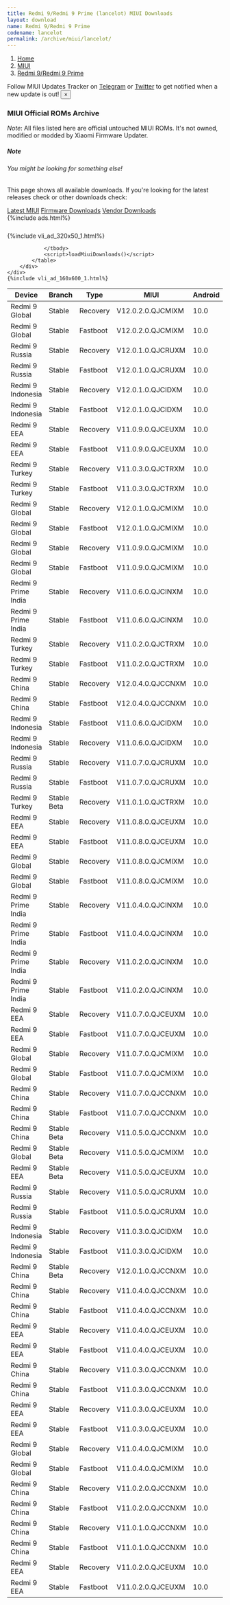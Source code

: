 ```yaml
---
title: Redmi 9/Redmi 9 Prime (lancelot) MIUI Downloads
layout: download
name: Redmi 9/Redmi 9 Prime
codename: lancelot
permalink: /archive/miui/lancelot/
---
```

<nav aria-label="breadcrumb">
    <ol class="breadcrumb">
        <li class="breadcrumb-item"><a href="/">Home</a></li>
        <li class="breadcrumb-item"><a href="/miui/">MIUI</a></li>
        <li class="breadcrumb-item active" aria-current="page"><a href="/miui/lancelot/">Redmi 9/Redmi 9 Prime</a></li>
    </ol>
</nav>
<div class="alert alert-primary alert-dismissible fade show" role="alert">
    Follow MIUI Updates Tracker on <a href="https://t.me/MIUIUpdatesTracker" class="alert-link">Telegram</a>
     or <a href="https://twitter.com/MiFwUpdater" class="alert-link">Twitter</a> to get notified when a new update is out!
    <button type="button" class="close" data-dismiss="alert" aria-label="Close">
        <span aria-hidden="true">&times;</span>
    </button>
</div>

### MIUI Official ROMs Archive
*Note*: All files listed here are official untouched MIUI ROMs. It's not owned, modified or modded by Xiaomi Firmware Updater.
<div class="card">
  <div class="card-body">
    <h5 class="card-title">Note</h5>
    <h6 class="card-subtitle mb-2 text-muted">You might be looking for something else!</h6>
    <p class="card-text">This page shows all available downloads.
     If you're looking for the latest releases check or other downloads check:</p>
    <a href="/miui/lancelot/" class="card-link">Latest MIUI</a>
    <a href="/firmware/lancelot/" class="card-link">Firmware Downloads</a>
    <a href="/vendor/lancelot/" class="card-link">Vendor Downloads</a>
  </div>
</div>
{%include ads.html%}
<div class="row justify-content-center">
    <div class="col-10">
        <div class="table-responsive-md" style="margin-top: 25px;">
            {%include vli_ad_320x50_1.html%}
            <table id="miui" class="display dt-responsive nowrap compact table table-striped table-hover table-sm">
                <thead class="thead-dark">
                    <tr>
                        <th data-ref="device">Device</th>
                        <th data-ref="branch">Branch</th>
                        <th data-ref="type">Type</th>
                        <th data-ref="miui">MIUI</th>
                        <th data-ref="android">Android</th>
                        <th data-ref="size">Size</th>
                        <th data-ref="size">Date</th>
                        <th data-ref="link">Link</th>
                    </tr>
                </thead>
                <tbody>
                <tr><td>Redmi 9 Global</td><td>Stable</td><td>Recovery</td><td>V12.0.2.0.QJCMIXM</td><td>10.0</td><td>2.0 GB</td><td>2020-12-23</td><td><a href="/miui/lancelot/stable/V12.0.2.0.QJCMIXM/">Download</a></td></tr>
<tr><td>Redmi 9 Global</td><td>Stable</td><td>Fastboot</td><td>V12.0.2.0.QJCMIXM</td><td>10.0</td><td>4.0 GB</td><td>2020-12-15</td><td><a href="/miui/lancelot/stable/V12.0.2.0.QJCMIXM/">Download</a></td></tr>
<tr><td>Redmi 9 Russia</td><td>Stable</td><td>Recovery</td><td>V12.0.1.0.QJCRUXM</td><td>10.0</td><td>2.0 GB</td><td>2020-12-16</td><td><a href="/miui/lancelot/stable/V12.0.1.0.QJCRUXM/">Download</a></td></tr>
<tr><td>Redmi 9 Russia</td><td>Stable</td><td>Fastboot</td><td>V12.0.1.0.QJCRUXM</td><td>10.0</td><td>3.7 GB</td><td>2020-12-09</td><td><a href="/miui/lancelot/stable/V12.0.1.0.QJCRUXM/">Download</a></td></tr>
<tr><td>Redmi 9 Indonesia</td><td>Stable</td><td>Recovery</td><td>V12.0.1.0.QJCIDXM</td><td>10.0</td><td>2.0 GB</td><td>2020-12-09</td><td><a href="/miui/lancelot/stable/V12.0.1.0.QJCIDXM/">Download</a></td></tr>
<tr><td>Redmi 9 Indonesia</td><td>Stable</td><td>Fastboot</td><td>V12.0.1.0.QJCIDXM</td><td>10.0</td><td>3.8 GB</td><td>2020-12-04</td><td><a href="/miui/lancelot/stable/V12.0.1.0.QJCIDXM/">Download</a></td></tr>
<tr><td>Redmi 9 EEA</td><td>Stable</td><td>Recovery</td><td>V11.0.9.0.QJCEUXM</td><td>10.0</td><td>1.9 GB</td><td>2020-12-04</td><td><a href="/miui/lancelot/stable/V11.0.9.0.QJCEUXM/">Download</a></td></tr>
<tr><td>Redmi 9 EEA</td><td>Stable</td><td>Fastboot</td><td>V11.0.9.0.QJCEUXM</td><td>10.0</td><td>3.9 GB</td><td>2020-12-01</td><td><a href="/miui/lancelot/stable/V11.0.9.0.QJCEUXM/">Download</a></td></tr>
<tr><td>Redmi 9 Turkey</td><td>Stable</td><td>Recovery</td><td>V11.0.3.0.QJCTRXM</td><td>10.0</td><td>1.9 GB</td><td>2020-12-01</td><td><a href="/miui/lancelot/stable/V11.0.3.0.QJCTRXM/">Download</a></td></tr>
<tr><td>Redmi 9 Turkey</td><td>Stable</td><td>Fastboot</td><td>V11.0.3.0.QJCTRXM</td><td>10.0</td><td>3.3 GB</td><td>2020-11-26</td><td><a href="/miui/lancelot/stable/V11.0.3.0.QJCTRXM/">Download</a></td></tr>
<tr><td>Redmi 9 Global</td><td>Stable</td><td>Recovery</td><td>V12.0.1.0.QJCMIXM</td><td>10.0</td><td>2.0 GB</td><td>2020-11-26</td><td><a href="/miui/lancelot/stable/V12.0.1.0.QJCMIXM/">Download</a></td></tr>
<tr><td>Redmi 9 Global</td><td>Stable</td><td>Fastboot</td><td>V12.0.1.0.QJCMIXM</td><td>10.0</td><td>3.8 GB</td><td>2020-11-19</td><td><a href="/miui/lancelot/stable/V12.0.1.0.QJCMIXM/">Download</a></td></tr>
<tr><td>Redmi 9 Global</td><td>Stable</td><td>Recovery</td><td>V11.0.9.0.QJCMIXM</td><td>10.0</td><td>1.9 GB</td><td>2020-11-20</td><td><a href="/miui/lancelot/stable/V11.0.9.0.QJCMIXM/">Download</a></td></tr>
<tr><td>Redmi 9 Global</td><td>Stable</td><td>Fastboot</td><td>V11.0.9.0.QJCMIXM</td><td>10.0</td><td>3.7 GB</td><td>2020-11-13</td><td><a href="/miui/lancelot/stable/V11.0.9.0.QJCMIXM/">Download</a></td></tr>
<tr><td>Redmi 9 Prime India</td><td>Stable</td><td>Recovery</td><td>V11.0.6.0.QJCINXM</td><td>10.0</td><td>1.9 GB</td><td>2020-11-12</td><td><a href="/miui/lancelot/stable/V11.0.6.0.QJCINXM/">Download</a></td></tr>
<tr><td>Redmi 9 Prime India</td><td>Stable</td><td>Fastboot</td><td>V11.0.6.0.QJCINXM</td><td>10.0</td><td>2.8 GB</td><td>2020-11-05</td><td><a href="/miui/lancelot/stable/V11.0.6.0.QJCINXM/">Download</a></td></tr>
<tr><td>Redmi 9 Turkey</td><td>Stable</td><td>Recovery</td><td>V11.0.2.0.QJCTRXM</td><td>10.0</td><td>1.9 GB</td><td>2020-09-30</td><td><a href="/miui/lancelot/stable/V11.0.2.0.QJCTRXM/">Download</a></td></tr>
<tr><td>Redmi 9 Turkey</td><td>Stable</td><td>Fastboot</td><td>V11.0.2.0.QJCTRXM</td><td>10.0</td><td>3.3 GB</td><td>2020-09-24</td><td><a href="/miui/lancelot/stable/V11.0.2.0.QJCTRXM/">Download</a></td></tr>
<tr><td>Redmi 9 China</td><td>Stable</td><td>Recovery</td><td>V12.0.4.0.QJCCNXM</td><td>10.0</td><td>2.1 GB</td><td>2020-09-26</td><td><a href="/miui/lancelot/stable/V12.0.4.0.QJCCNXM/">Download</a></td></tr>
<tr><td>Redmi 9 China</td><td>Stable</td><td>Fastboot</td><td>V12.0.4.0.QJCCNXM</td><td>10.0</td><td>3.0 GB</td><td>2020-09-22</td><td><a href="/miui/lancelot/stable/V12.0.4.0.QJCCNXM/">Download</a></td></tr>
<tr><td>Redmi 9 Indonesia</td><td>Stable</td><td>Fastboot</td><td>V11.0.6.0.QJCIDXM</td><td>10.0</td><td>3.5 GB</td><td>2020-09-25</td><td><a href="/miui/lancelot/stable/V11.0.6.0.QJCIDXM/">Download</a></td></tr>
<tr><td>Redmi 9 Indonesia</td><td>Stable</td><td>Recovery</td><td>V11.0.6.0.QJCIDXM</td><td>10.0</td><td>1.9 GB</td><td>2020-09-18</td><td><a href="/miui/lancelot/stable/V11.0.6.0.QJCIDXM/">Download</a></td></tr>
<tr><td>Redmi 9 Russia</td><td>Stable</td><td>Recovery</td><td>V11.0.7.0.QJCRUXM</td><td>10.0</td><td>1.9 GB</td><td>2020-09-25</td><td><a href="/miui/lancelot/stable/V11.0.7.0.QJCRUXM/">Download</a></td></tr>
<tr><td>Redmi 9 Russia</td><td>Stable</td><td>Fastboot</td><td>V11.0.7.0.QJCRUXM</td><td>10.0</td><td>3.6 GB</td><td>2020-09-21</td><td><a href="/miui/lancelot/stable/V11.0.7.0.QJCRUXM/">Download</a></td></tr>
<tr><td>Redmi 9 Turkey</td><td>Stable Beta</td><td>Recovery</td><td>V11.0.1.0.QJCTRXM</td><td>10.0</td><td>1.9 GB</td><td>2020-09-25</td><td><a href="/miui/lancelot/stable beta/V11.0.1.0.QJCTRXM/">Download</a></td></tr>
<tr><td>Redmi 9 EEA</td><td>Stable</td><td>Recovery</td><td>V11.0.8.0.QJCEUXM</td><td>10.0</td><td>1.9 GB</td><td>2020-09-19</td><td><a href="/miui/lancelot/stable/V11.0.8.0.QJCEUXM/">Download</a></td></tr>
<tr><td>Redmi 9 EEA</td><td>Stable</td><td>Fastboot</td><td>V11.0.8.0.QJCEUXM</td><td>10.0</td><td>3.5 GB</td><td>2020-09-16</td><td><a href="/miui/lancelot/stable/V11.0.8.0.QJCEUXM/">Download</a></td></tr>
<tr><td>Redmi 9 Global</td><td>Stable</td><td>Recovery</td><td>V11.0.8.0.QJCMIXM</td><td>10.0</td><td>1.9 GB</td><td>2020-09-12</td><td><a href="/miui/lancelot/stable/V11.0.8.0.QJCMIXM/">Download</a></td></tr>
<tr><td>Redmi 9 Global</td><td>Stable</td><td>Fastboot</td><td>V11.0.8.0.QJCMIXM</td><td>10.0</td><td>3.4 GB</td><td>2020-09-05</td><td><a href="/miui/lancelot/stable/V11.0.8.0.QJCMIXM/">Download</a></td></tr>
<tr><td>Redmi 9 Prime India</td><td>Stable</td><td>Recovery</td><td>V11.0.4.0.QJCINXM</td><td>10.0</td><td>1.9 GB</td><td>2020-09-08</td><td><a href="/miui/lancelot/stable/V11.0.4.0.QJCINXM/">Download</a></td></tr>
<tr><td>Redmi 9 Prime India</td><td>Stable</td><td>Fastboot</td><td>V11.0.4.0.QJCINXM</td><td>10.0</td><td>2.7 GB</td><td>2020-09-01</td><td><a href="/miui/lancelot/stable/V11.0.4.0.QJCINXM/">Download</a></td></tr>
<tr><td>Redmi 9 Prime India</td><td>Stable</td><td>Recovery</td><td>V11.0.2.0.QJCINXM</td><td>10.0</td><td>1.9 GB</td><td>2020-09-03</td><td><a href="/miui/lancelot/stable/V11.0.2.0.QJCINXM/">Download</a></td></tr>
<tr><td>Redmi 9 Prime India</td><td>Stable</td><td>Fastboot</td><td>V11.0.2.0.QJCINXM</td><td>10.0</td><td>2.8 GB</td><td>2020-07-19</td><td><a href="/miui/lancelot/stable/V11.0.2.0.QJCINXM/">Download</a></td></tr>
<tr><td>Redmi 9 EEA</td><td>Stable</td><td>Recovery</td><td>V11.0.7.0.QJCEUXM</td><td>10.0</td><td>1.9 GB</td><td>2020-08-31</td><td><a href="/miui/lancelot/stable/V11.0.7.0.QJCEUXM/">Download</a></td></tr>
<tr><td>Redmi 9 EEA</td><td>Stable</td><td>Fastboot</td><td>V11.0.7.0.QJCEUXM</td><td>10.0</td><td>3.6 GB</td><td>2020-08-21</td><td><a href="/miui/lancelot/stable/V11.0.7.0.QJCEUXM/">Download</a></td></tr>
<tr><td>Redmi 9 Global</td><td>Stable</td><td>Recovery</td><td>V11.0.7.0.QJCMIXM</td><td>10.0</td><td>1.9 GB</td><td>2020-08-28</td><td><a href="/miui/lancelot/stable/V11.0.7.0.QJCMIXM/">Download</a></td></tr>
<tr><td>Redmi 9 Global</td><td>Stable</td><td>Fastboot</td><td>V11.0.7.0.QJCMIXM</td><td>10.0</td><td>3.5 GB</td><td>2020-08-21</td><td><a href="/miui/lancelot/stable/V11.0.7.0.QJCMIXM/">Download</a></td></tr>
<tr><td>Redmi 9 China</td><td>Stable</td><td>Recovery</td><td>V11.0.7.0.QJCCNXM</td><td>10.0</td><td>2.0 GB</td><td>2020-08-26</td><td><a href="/miui/lancelot/stable/V11.0.7.0.QJCCNXM/">Download</a></td></tr>
<tr><td>Redmi 9 China</td><td>Stable</td><td>Fastboot</td><td>V11.0.7.0.QJCCNXM</td><td>10.0</td><td>2.9 GB</td><td>2020-08-20</td><td><a href="/miui/lancelot/stable/V11.0.7.0.QJCCNXM/">Download</a></td></tr>
<tr><td>Redmi 9 China</td><td>Stable Beta</td><td>Recovery</td><td>V11.0.5.0.QJCCNXM</td><td>10.0</td><td>2.0 GB</td><td>2020-08-14</td><td><a href="/miui/lancelot/stable beta/V11.0.5.0.QJCCNXM/">Download</a></td></tr>
<tr><td>Redmi 9 Global</td><td>Stable Beta</td><td>Recovery</td><td>V11.0.5.0.QJCMIXM</td><td>10.0</td><td>1.9 GB</td><td>2020-08-13</td><td><a href="/miui/lancelot/stable beta/V11.0.5.0.QJCMIXM/">Download</a></td></tr>
<tr><td>Redmi 9 EEA</td><td>Stable Beta</td><td>Recovery</td><td>V11.0.5.0.QJCEUXM</td><td>10.0</td><td>1.9 GB</td><td>2020-08-13</td><td><a href="/miui/lancelot/stable beta/V11.0.5.0.QJCEUXM/">Download</a></td></tr>
<tr><td>Redmi 9 Russia</td><td>Stable</td><td>Recovery</td><td>V11.0.5.0.QJCRUXM</td><td>10.0</td><td>1.9 GB</td><td>2020-08-03</td><td><a href="/miui/lancelot/stable/V11.0.5.0.QJCRUXM/">Download</a></td></tr>
<tr><td>Redmi 9 Russia</td><td>Stable</td><td>Fastboot</td><td>V11.0.5.0.QJCRUXM</td><td>10.0</td><td>3.6 GB</td><td>2020-06-20</td><td><a href="/miui/lancelot/stable/V11.0.5.0.QJCRUXM/">Download</a></td></tr>
<tr><td>Redmi 9 Indonesia</td><td>Stable</td><td>Recovery</td><td>V11.0.3.0.QJCIDXM</td><td>10.0</td><td>1.9 GB</td><td>2020-07-31</td><td><a href="/miui/lancelot/stable/V11.0.3.0.QJCIDXM/">Download</a></td></tr>
<tr><td>Redmi 9 Indonesia</td><td>Stable</td><td>Fastboot</td><td>V11.0.3.0.QJCIDXM</td><td>10.0</td><td>3.5 GB</td><td>2020-06-18</td><td><a href="/miui/lancelot/stable/V11.0.3.0.QJCIDXM/">Download</a></td></tr>
<tr><td>Redmi 9 China</td><td>Stable Beta</td><td>Recovery</td><td>V12.0.1.0.QJCCNXM</td><td>10.0</td><td>2.1 GB</td><td>2020-07-27</td><td><a href="/miui/lancelot/stable beta/V12.0.1.0.QJCCNXM/">Download</a></td></tr>
<tr><td>Redmi 9 China</td><td>Stable</td><td>Recovery</td><td>V11.0.4.0.QJCCNXM</td><td>10.0</td><td>2.0 GB</td><td>2020-07-13</td><td><a href="/miui/lancelot/stable/V11.0.4.0.QJCCNXM/">Download</a></td></tr>
<tr><td>Redmi 9 China</td><td>Stable</td><td>Fastboot</td><td>V11.0.4.0.QJCCNXM</td><td>10.0</td><td>2.9 GB</td><td>2020-07-10</td><td><a href="/miui/lancelot/stable/V11.0.4.0.QJCCNXM/">Download</a></td></tr>
<tr><td>Redmi 9 EEA</td><td>Stable</td><td>Recovery</td><td>V11.0.4.0.QJCEUXM</td><td>10.0</td><td>2.0 GB</td><td>2020-07-09</td><td><a href="/miui/lancelot/stable/V11.0.4.0.QJCEUXM/">Download</a></td></tr>
<tr><td>Redmi 9 EEA</td><td>Stable</td><td>Fastboot</td><td>V11.0.4.0.QJCEUXM</td><td>10.0</td><td>3.5 GB</td><td>2020-07-02</td><td><a href="/miui/lancelot/stable/V11.0.4.0.QJCEUXM/">Download</a></td></tr>
<tr><td>Redmi 9 China</td><td>Stable</td><td>Recovery</td><td>V11.0.3.0.QJCCNXM</td><td>10.0</td><td>2.1 GB</td><td>2020-07-06</td><td><a href="/miui/lancelot/stable/V11.0.3.0.QJCCNXM/">Download</a></td></tr>
<tr><td>Redmi 9 China</td><td>Stable</td><td>Fastboot</td><td>V11.0.3.0.QJCCNXM</td><td>10.0</td><td>2.9 GB</td><td>2020-07-01</td><td><a href="/miui/lancelot/stable/V11.0.3.0.QJCCNXM/">Download</a></td></tr>
<tr><td>Redmi 9 EEA</td><td>Stable</td><td>Recovery</td><td>V11.0.3.0.QJCEUXM</td><td>10.0</td><td>2.0 GB</td><td>2020-07-02</td><td><a href="/miui/lancelot/stable/V11.0.3.0.QJCEUXM/">Download</a></td></tr>
<tr><td>Redmi 9 EEA</td><td>Stable</td><td>Fastboot</td><td>V11.0.3.0.QJCEUXM</td><td>10.0</td><td>3.5 GB</td><td>2020-06-14</td><td><a href="/miui/lancelot/stable/V11.0.3.0.QJCEUXM/">Download</a></td></tr>
<tr><td>Redmi 9 Global</td><td>Stable</td><td>Recovery</td><td>V11.0.4.0.QJCMIXM</td><td>10.0</td><td>1.9 GB</td><td>2020-07-02</td><td><a href="/miui/lancelot/stable/V11.0.4.0.QJCMIXM/">Download</a></td></tr>
<tr><td>Redmi 9 Global</td><td>Stable</td><td>Fastboot</td><td>V11.0.4.0.QJCMIXM</td><td>10.0</td><td>3.5 GB</td><td>2020-06-18</td><td><a href="/miui/lancelot/stable/V11.0.4.0.QJCMIXM/">Download</a></td></tr>
<tr><td>Redmi 9 China</td><td>Stable</td><td>Recovery</td><td>V11.0.2.0.QJCCNXM</td><td>10.0</td><td>2.1 GB</td><td>2020-07-02</td><td><a href="/miui/lancelot/stable/V11.0.2.0.QJCCNXM/">Download</a></td></tr>
<tr><td>Redmi 9 China</td><td>Stable</td><td>Fastboot</td><td>V11.0.2.0.QJCCNXM</td><td>10.0</td><td>2.9 GB</td><td>2020-06-14</td><td><a href="/miui/lancelot/stable/V11.0.2.0.QJCCNXM/">Download</a></td></tr>
<tr><td>Redmi 9 China</td><td>Stable</td><td>Recovery</td><td>V11.0.1.0.QJCCNXM</td><td>10.0</td><td>2.1 GB</td><td>2020-06-24</td><td><a href="/miui/lancelot/stable/V11.0.1.0.QJCCNXM/">Download</a></td></tr>
<tr><td>Redmi 9 China</td><td>Stable</td><td>Fastboot</td><td>V11.0.1.0.QJCCNXM</td><td>10.0</td><td>2.9 GB</td><td>2020-06-11</td><td><a href="/miui/lancelot/stable/V11.0.1.0.QJCCNXM/">Download</a></td></tr>
<tr><td>Redmi 9 EEA</td><td>Stable</td><td>Recovery</td><td>V11.0.2.0.QJCEUXM</td><td>10.0</td><td>2.0 GB</td><td>2020-06-16</td><td><a href="/miui/lancelot/stable/V11.0.2.0.QJCEUXM/">Download</a></td></tr>
<tr><td>Redmi 9 EEA</td><td>Stable</td><td>Fastboot</td><td>V11.0.2.0.QJCEUXM</td><td>10.0</td><td>3.5 GB</td><td>2020-05-22</td><td><a href="/miui/lancelot/stable/V11.0.2.0.QJCEUXM/">Download</a></td></tr>

                </tbody>
                <script>loadMiuiDownloads()</script>
            </table>
        </div>
    </div>
    {%include vli_ad_160x600_1.html%}
</div>
